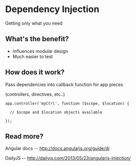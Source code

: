 # Dependency Injection

Getting only what you need


## What's the benefit?

- Influences modular design
- Much easier to test


## How does it work?

Pass dependencies into callback function for app pieces

(controllers, directives, etc..)

    app.controller('myCtrl', function ($scope, $location) {
      
      // $scope and $location objects available

    });


## Read more?

Angular docs -- http://docs.angularjs.org/guide/di

DailyJS -- http://dailyjs.com/2013/05/23/angularjs-injection/
